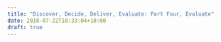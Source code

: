 ```yaml
---
title: "Discover, Decide, Deliver, Evaluate: Part Four, Evaluate"
date: 2018-07-22T18:33:04+10:00
draft: true
---
```


